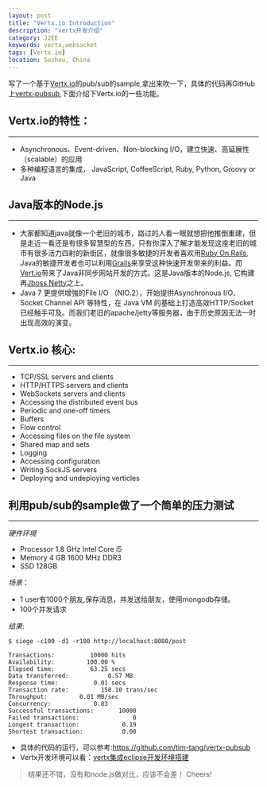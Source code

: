 ```yaml
---
layout: post
title: "Vertx.io Introduction"
description: "vertx开发介绍"
category: J2EE 
keywords: vertx,websocket
tags: [Vertx.io] 
location: Suzhou, China
---
```


写了一个基于[Vertx.io](http://vertx.io)的pub/sub的sample,拿出来吹一下，具体的代码再GitHub上[vertx-pubsub](https://github.com/tim-tang/vertx-pubsub),下面介绍下Vertx.io的一些功能。

## Vertx.io的特性：
---

- Asynchronous、Event-driven、Non-blocking I/O，建立快速、高延展性（scalable）的应用
- 多种编程语言的集成， JavaScript, CoffeeScript, Ruby, Python, Groovy or Java

## Java版本的Node.js
---

- 大家都知道java就像一个老旧的城市，路过的人看一眼就想把他推倒重建，但是走近一看还是有很多智慧型的东西，只有你深入了解才能发现这座老旧的城市有很多活力四射的新街区，就像很多敏捷的开发者喜欢用[Ruby On Rails](http://www.grails.org), Java的敏捷开发者也可以利用[Grails](http://www.grails.org)来享受这种快速开发带来的利益。而[Vert.io](http://vertx.io)带来了Java非同步网站开发的方式。这是Java版本的Node.js, 它构建再[Jboss Netty](http://netty.io)之上。
-  Java 7 更提供增強的File I/O （NIO.2），开始提供Asynchronous I/O、Socket Channel API 等特性，在 Java VM 的基础上打造高效HTTP/Socket 已经触手可及。而我们老旧的apache/jetty等服务器，由于历史原因无法一时出现高效的演变。

## Vertx.io 核心:
---

- TCP/SSL servers and clients
- HTTP/HTTPS servers and clients
- WebSockets servers and clients
- Accessing the distributed event bus
- Periodic and one-off timers
- Buffers
- Flow control
- Accessing files on the file system
- Shared map and sets
- Logging
- Accessing configuration
- Writing SockJS servers
- Deploying and undeploying verticles

## 利用pub/sub的sample做了一个简单的压力测试
---

_硬件环境_
- Processor  1.8 GHz Intel Core i5 
- Memory  4 GB 1600 MHz DDR3
- SSD 128GB

_场景_：
- 1 user有1000个朋友,保存消息，并发送给朋友，使用mongodb存储。
- 100个并发请求

_结果_:

    $ siege -c100 -d1 -r100 http://localhost:8080/post

    Transactions:          10000 hits
    Availability:         100.00 %
    Elapsed time:          63.25 secs
    Data transferred:           0.57 MB
    Response time:          0.01 secs
    Transaction rate:         158.10 trans/sec
    Throughput:         0.01 MB/sec
    Concurrency:            0.83
    Successful transactions:       10000
    Failed transactions:               0
    Longest transaction:            0.19
    Shortest transaction:           0.00

- 具体的代码的运行，可以参考:<https://github.com/tim-tang/vertx-pubsub>
- Vertx开发环境可以看：[vertx集成eclipse开发环境搭建](http://timtang.me/blog/2013/04/13/vertx-eclipse-dev/)

> 结果还不错，没有和node.js做对比，应该不会差！ Cheers!
